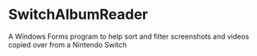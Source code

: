 # SwitchAlbumReader
A Windows Forms program to help sort and filter screenshots and videos copied over from a Nintendo Switch
